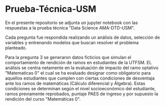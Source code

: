 # Prueba-Técnica-USM

En el presente repositorio se adjunta un jupyter notebook con las respuestas a la prueba técnica "Data Science AMA-DTD-USM". 

Cada pregunta fue respondida realizando un análisis de datos, selección de variables y entrenando modelos que buscan resolver el problema planteado.

Para la pregunta 3 se generaron datos ficticios que simulan el comportamiento de rendición de ramos en estudiantes de la UTFSM. EL análisis se centra netamente en la evaluación de impacto del ramo optativo "Matematicas 0" el cual se ha evaluado designar como obligatorio para aquellos estudiantes que cumplen con ciertas condiciones de desventaja ante los ramos de matemáticas (Cálculo diferencial y Álgebra). Estas condiciones se determinan según el nivel socioeconómico del estudiante, ramos previamente reprobados, puntaje PAES de ingreso y por supuesto la rendición del curso "Matemáticas 0".
